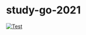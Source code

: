 # study-go-2021

[![Test](https://github.com/lasta/study-go-2021/actions/workflows/go_test.yml/badge.svg)](https://github.com/lasta/study-go-2021/actions/workflows/go_test.yml)
